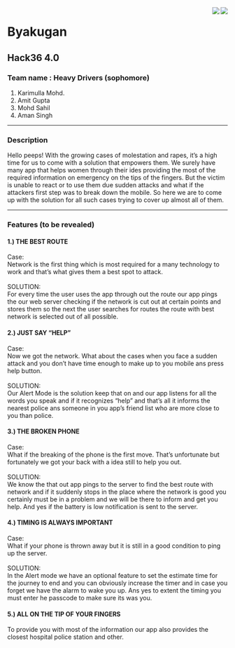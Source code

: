 <img src="https://media.sandhills.com/img.axd?id=4206255449&wid=&p=&ext=&w=0&h=0&t=&lp=&c=True&wt=False&sz=Max&rt=0&checksum=bg2KnWe3eNRDk7R0oE2FtdZNDo72zgJH" align="right" />

<img src="https://lh3.googleusercontent.com/jzAiuzLP2AxTq8jqXHQLqcO8GIPZ4q7cLqs8LzVbTuUiJE7kArttfniodGyBiSa_ZABGvAO-mIp9FtxJgTr6EMgL66zvUPMpPtCsAxhxU3Z42HhS3byOUKnCG_mQ31bYJnNQ_ull5Q=w181-h184-p-k" align="right" />


# Byakugan
## Hack36 4.0

### Team name : Heavy Drivers (sophomore)
1. Karimulla Mohd.
2. Amit Gupta
3. Mohd Sahil
4. Aman Singh
<!-- Horizontal Rule -->
---

### Description
Hello peeps! 
With the growing cases of molestation and rapes, it’s a high time for us to come with a solution that empowers them. We surely have many app that helps women through their ides providing the most of the required information on emergency on the tips of the fingers. But the victim is unable to react or to use them due sudden attacks and what if the attackers first step was to break down the mobile. So here we are to come up with the solution for all such cases trying to cover up almost all of them.

<!-- Horizontal Rule -->
---

### Features (to be revealed)

#### 1.) THE BEST ROUTE
Case:<br>
Network is the first thing which is most required for a many technology to work and that’s what gives them a best spot to attack.<br><br>
SOLUTION:<br>
For every time the user uses the app through out the route our app pings the our web server checking if the network is cut out at certain points and stores them so the next the user searches for routes the route with best network is selected out of all possible.

#### 2.) JUST SAY “HELP”
Case:<br>
Now we got the network. What about the cases when you face a sudden attack and you don’t have time enough to make up to you mobile ans press help button.<br><br>
SOLUTION:<br>
Our Alert Mode is the solution keep that on and our app listens for all the words you speak and if it recognizes “help” and that’s all it informs the nearest police ans someone in you app’s friend list who are more close to you than police.

#### 3.) THE BROKEN PHONE
Case:<br>
What if the breaking of the phone is the first move. That’s unfortunate but fortunately we got your back with a idea still to help you out.<br><br>
SOLUTION:<br>
We know the that out app pings to the server to find the best route with network and if it suddenly stops in the place where the network is good you certainly must be in a problem and we will be there to inform and get you help. And yes if the battery is low notification is sent to the server.

#### 4.) TIMING IS ALWAYS IMPORTANT
Case:<br>
What if your phone is thrown away but it is still in a good condition to ping up the server.<br><br>
SOLUTION:<br>
In the Alert mode we have an optional feature to set the estimate time for the journey to end and you can obviously increase the timer and in case you forget we have the alarm to wake you up. Ans yes to extent the timing you must enter he passcode to make sure its was you.

#### 5.) ALL ON THE TIP OF YOUR FINGERS
To provide you with most of the information our app also provides the closest hospital police station and other. 
